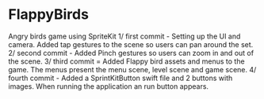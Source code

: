 # FlappyBirds
Angry birds game using SpriteKit
1/ first commit - Setting up the UI and camera. Added tap gestures to the scene so users can pan around the set.
2/ second commit - Added Pinch gestures so users can zoom in and out of the scene.
3/ third commit = Added Flappy bird assets and menus to the game. The menus present the menu scene, level scene and game scene.
4/ fourth commit - Added a SprintKitButton swift file and 2 buttons with images. When running the application an run button appears.


